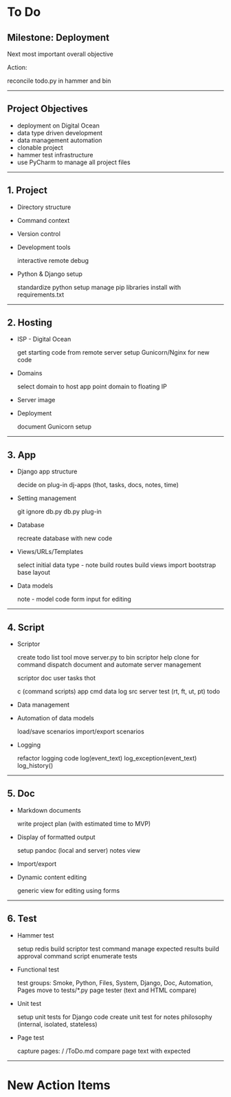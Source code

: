 # To Do

## Milestone:  Deployment 

Next most important overall objective

Action:

reconcile todo.py in hammer and bin

   

---

## Project Objectives

* deployment on Digital Ocean
* data type driven development
* data management automation
* clonable project
* hammer test infrastructure
* use PyCharm to manage all project files


---

## 1. Project

* Directory structure

* Command context

* Version control

* Development tools

    interactive remote debug

* Python & Django setup

    standardize python setup
    manage pip libraries
    install with requirements.txt

---

## 2. Hosting

* ISP - Digital Ocean

    get starting code from remote server
    setup Gunicorn/Nginx for new code

* Domains

    select domain to host app
    point domain to floating IP

* Server image

* Deployment

    document Gunicorn setup

---

## 3. App

* Django app structure

    decide on plug-in dj-apps (thot, tasks, docs, notes, time)

* Setting management

    git ignore db.py
    db.py plug-in

* Database

    recreate database with new code

* Views/URLs/Templates

    select initial data type - note
    build routes
    build views
    import bootstrap
    base layout

* Data models

    note - model code
    form input for editing

---

## 4. Script

* Scriptor

    create todo list tool
    move server.py to bin
    scriptor help
    clone for command dispatch
    document and automate server management

    scriptor
        doc
        user
        tasks
        thot

    c (command scripts)
        app
        cmd
        data
        log
        src
        server
        test (rt, ft, ut, pt)
        todo


* Data management


* Automation of data models

    load/save scenarios
    import/export scenarios

* Logging

    refactor logging code
    log(event_text)
    log_exception(event_text)
    log_history()

---

## 5. Doc

* Markdown documents

    write project plan (with estimated time to MVP)
        

* Display of formatted output

    setup pandoc (local and server)
    notes view

* Import/export

* Dynamic content editing

    generic view for editing using forms


---

## 6. Test

* Hammer test
    
    setup redis
    build scriptor test command
    manage expected results
    build approval command script
    enumerate tests
 
* Functional test

    test groups: 
        Smoke, Python, Files, System, Django, Doc, Automation, Pages
    move to tests/*.py
    page tester (text and HTML compare)
       
* Unit test

    setup unit tests for Django code
    create unit test for notes
    philosophy (internal, isolated, stateless)

* Page test

    capture pages: / /ToDo.md
    compare page text with expected
    

---

# New Action Items

